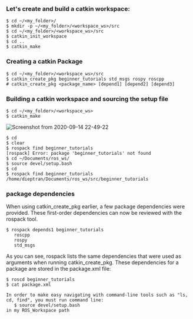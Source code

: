 
### Let's create and build a catkin workspace:
```shell
$ cd ~/<my_folder>/
$ mkdir -p ~/<my_folder>/<workspace_ws>/src
$ cd ~/<my_folder>/<workspace_ws>/src
$ catkin_init_workspace
$ cd ..
$ catkin_make
```

### Creating a catkin Package
```shell
$ cd ~/<my_folder>/<workspace_ws>/src
$ catkin_create_pkg beginner_tutorials std_msgs rospy roscpp
# catkin_create_pkg <package_name> [depend1] [depend2] [depend3]
```

### Building a catkin workspace and sourcing the setup file
```shell
$ cd ~/<my_folder>/<workspace_ws>
$ catkin_make
```
![Screenshot from 2020-09-14 22-49-22](https://user-images.githubusercontent.com/69444682/93108050-91592d00-f6dc-11ea-9083-04cde2f54f3d.png)

```shell
$ cd
$ clear
$ rospack find beginner_tutorials
[rospack] Error: package 'beginner_tutorials' not found
$ cd ~/Documents/ros_ws/
$ source devel/setup.bash
$ cd
$ rospack find beginner_tutorials
/home/dieptran/Documents/ros_ws/src/beginner_tutorials
```

### package dependencies
When using catkin_create_pkg earlier, a few package dependencies were provided. These first-order dependencies can now be reviewed with the rospack tool.
```shell
$ rospack depends1 beginner_tutorials
   roscpp
   rospy
   std_msgs
```
As you can see, rospack lists the same dependencies that were used as arguments when running catkin_create_pkg. These dependencies for a package are stored in the package.xml file:
```shell
$ roscd beginner_tutorials
$ cat package.xml
```
```note
In order to make easy navigating with command-line tools such as "ls, cd, find", you must run command line: 
   $ source devel/setup.bash
in my ROS_Workspace path
```















